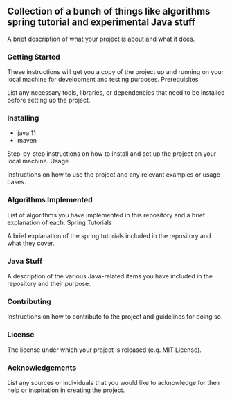 ## Collection of a bunch of things like algorithms spring tutorial and experimental Java stuff

A brief description of what your project is about and what it does.
### Getting Started

These instructions will get you a copy of the project up and running on your local machine for development and testing purposes.
Prerequisites

List any necessary tools, libraries, or dependencies that need to be installed before setting up the project.
### Installing
- java 11
- maven


Step-by-step instructions on how to install and set up the project on your local machine.
Usage

Instructions on how to use the project and any relevant examples or usage cases.
### Algorithms Implemented

List of algorithms you have implemented in this repository and a brief explanation of each.
Spring Tutorials

A brief explanation of the spring tutorials included in the repository and what they cover.
### Java Stuff

A description of the various Java-related items you have included in the repository and their purpose.
### Contributing

Instructions on how to contribute to the project and guidelines for doing so.
### License

The license under which your project is released (e.g. MIT License).
### Acknowledgements

List any sources or individuals that you would like to acknowledge for their help or inspiration in creating the project.
